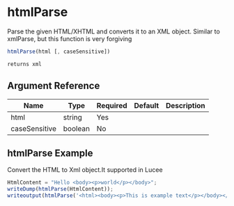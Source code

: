 # htmlParse

Parse the given HTML/XHTML and converts it to an XML object. Similar to xmlParse, but this function is very forgiving

```javascript
htmlParse(html [, caseSensitive])
```

```javascript
returns xml
```

## Argument Reference

| Name | Type | Required | Default | Description |
| --- | --- | --- | --- | --- |
| html | string | Yes |  |  |
| caseSensitive | boolean | No |  |  |

## htmlParse Example

Convert the HTML to Xml object.It supported in Lucee

```javascript
HtmlContent = "Hello <body><p>world</p></body>";
writeDump(htmlParse(HtmlContent));
writeoutput(htmlParse('<html><body><p>This is example text</p></body></html>'));
```
